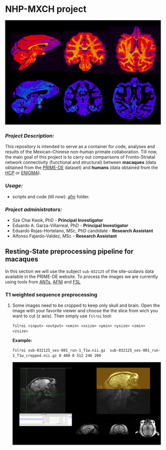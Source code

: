 # **NHP-MXCH  project**
![](https://github.com/edrojas3/nhp_data_processing/blob/main/media/monkey3.png)

### *Project Description:*

This repository is intended to serve as a container for code, analyses and results of the Mexican-Chinese non-human primate collaboration. Till now, the main goal of this project is to carry out comparisons of Fronto-Striatal network connectivity (functional and structural) between **macaques** (data obtained from the [PRIME-DE](https://fcon_1000.projects.nitrc.org/indi/indiPRIME.html) dataset) and **humans**  (data obtained from the [HCP](http://www.humanconnectomeproject.org/) or [ENIGMA](http://enigma.ini.usc.edu/)).

### *Usage:* 

- scripts and code (till now): [afni](https://github.com/edrojas3/nhp_data_processing/tree/main/afni) folder. 

### *Project administrators:*

- Sze Chai Kwok, PhD - **Principal Investigator**
- Eduardo A. Garza-Villarreal, PhD - **Principal Investigator**
- Eduardo Rojas-Hortelano, MSc, PhD candidate - **Research Assistant**
- Alfonso Fajardo-Valdez, MSc - **Research Assistant**



##  **Resting-State preprocessing  pipeline for macaques**

In this section  we will use the subject `sub-032125` of the site-ucdavis data available in the PRIME-DE website. To process the  images we are currently using  tools from  [ANTs](https://stnava.github.io/ANTs/), [AFNI](https://afni.nimh.nih.gov/pub/dist/doc/htmldoc/index.html) and [FSL](https://fsl.fmrib.ox.ac.uk/fsl/fslwiki)

### T1 weighted sequence preprocessing 

1. Some images need to be cropped to keep only skull and brain. Open the image with your favorite viewer and  choose the  the  slice from wich you want to cut (z axis). Then simply use `fslroi` tool:

   `fslroi <input> <output> <xmin> <xsize> <ymin> <ysize> <zmin> <zsize>`

   **Example:**

    ```fslroi sub-032125_ses-001_run-1_T1w.nii.gz  sub-032125_ses-001_run-1_T1w_cropped.nii.gz 0 480 0 512 246 200```

   ![](https://github.com/edrojas3/nhp_data_processing/blob/main/media/cropping.png)

